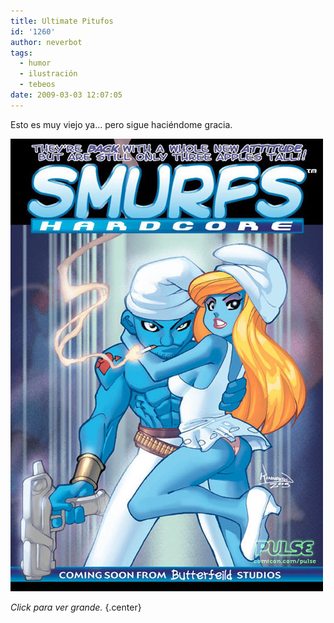 ```yaml
---
title: Ultimate Pitufos
id: '1260'
author: neverbot
tags:
  - humor
  - ilustración
  - tebeos
date: 2009-03-03 12:07:05
---
```


Esto es muy viejo ya... pero sigue haciéndome gracia.

[![Smurfs Hardcore](./ultimate-pitufos/new_smurfs.jpg "Smurfs Hardcore")](./ultimate-pitufos/new_smurfs.jpg)

_Click para ver grande._ {.center}
